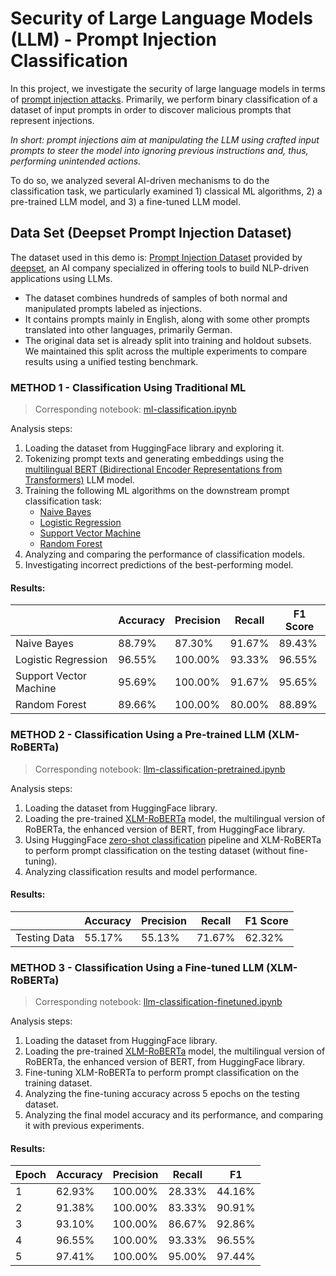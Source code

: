 # Security of Large Language Models (LLM) - Prompt Injection Classification
In this project, we investigate the security of large language models in terms of [prompt injection attacks](https://www.techopedia.com/definition/prompt-injection-attack). Primarily, we perform binary classification of a dataset of input prompts in order to discover malicious prompts that represent injections.

*In short: prompt injections aim at manipulating the LLM using crafted input prompts to steer the model into ignoring previous instructions and, thus, performing unintended actions.*

To do so, we analyzed several AI-driven mechanisms to do the classification task, we particularly examined 1) classical ML algorithms, 2) a pre-trained LLM model, and 3) a fine-tuned LLM model.


## Data Set (Deepset Prompt Injection Dataset)
The dataset used in this demo is: [Prompt Injection Dataset](https://huggingface.co/datasets/deepset/prompt-injections) provided by [deepset](https://www.deepset.ai/), an AI company specialized in offering tools to build NLP-driven applications using LLMs. <br/>
- The dataset combines hundreds of samples of both normal and manipulated prompts labeled as injections.
- It contains prompts mainly in English, along with some other prompts translated into other languages, primarily German.
- The original data set is already split into training and holdout subsets. We maintained this split across the multiple experiments to compare results using a unified testing benchmark.


### METHOD 1 - Classification Using Traditional ML
> Corresponding notebook:  [ml-classification.ipynb](https://github.com/sinanw/llm-security-prompt-injection/blob/main/notebooks/1-ml-classification.ipynb)

Analysis steps:
1. Loading the dataset from HuggingFace library and exploring it.
2. Tokenizing prompt texts and generating embeddings using the [multilingual BERT (Bidirectional Encoder Representations from Transformers)](https://huggingface.co/bert-base-multilingual-uncased) LLM model.
3. Training the following ML algorithms on the downstream prompt classification task:
    - [Naive Bayes](https://scikit-learn.org/stable/modules/generated/sklearn.naive_bayes.GaussianNB.html)
    - [Logistic Regression](https://scikit-learn.org/stable/modules/generated/sklearn.linear_model.LogisticRegression.html)
    - [Support Vector Machine](https://scikit-learn.org/stable/modules/svm.html)
    - [Random Forest](https://scikit-learn.org/stable/modules/generated/sklearn.ensemble.RandomForestClassifier.html)
4. Analyzing and comparing the performance of classification models.
5. Investigating incorrect predictions of the best-performing model.

#### Results:
|                      | Accuracy | Precision | Recall   | F1 Score |
|----------------------|----------|-----------|----------|----------|
| Naive Bayes          | 88.79%   | 87.30%    | 91.67%   | 89.43%   |
| Logistic Regression  | 96.55%   | 100.00%   | 93.33%   | 96.55%   |
| Support Vector Machine | 95.69% | 100.00%   | 91.67%   | 95.65%   |
| Random Forest        | 89.66%   | 100.00%   | 80.00%   | 88.89%   |


### METHOD 2 - Classification Using a Pre-trained LLM (XLM-RoBERTa)
> Corresponding notebook:  [llm-classification-pretrained.ipynb](https://github.com/sinanw/llm-security-prompt-injection/blob/main/notebooks/2-llm-classification-pretrained.ipynb)

Analysis steps:
1. Loading the dataset from HuggingFace library.
2. Loading the pre-trained [XLM-RoBERTa](https://huggingface.co/xlm-roberta-large) model, the multilingual version of RoBERTa, the enhanced version of BERT, from HuggingFace library.
3. Using HuggingFace [zero-shot classification](https://huggingface.co/tasks/zero-shot-classification) pipeline and XLM-RoBERTa to perform prompt classification on the testing dataset (without fine-tuning).
4. Analyzing classification results and model performance.

#### Results:
|              | Accuracy | Precision | Recall   | F1 Score |
|--------------|----------|-----------|----------|----------|
| Testing Data | 55.17%   | 55.13%    | 71.67%   | 62.32%   |


### METHOD 3 - Classification Using a Fine-tuned LLM (XLM-RoBERTa)
> Corresponding notebook:  [llm-classification-finetuned.ipynb](https://github.com/sinanw/llm-security-prompt-injection/blob/main/notebooks/3-llm-classification-finetuned.ipynb)

Analysis steps:
1. Loading the dataset from HuggingFace library.
2. Loading the pre-trained [XLM-RoBERTa](https://huggingface.co/xlm-roberta-large) model, the multilingual version of RoBERTa, the enhanced version of BERT, from HuggingFace library.
3. Fine-tuning XLM-RoBERTa to perform prompt classification on the training dataset.
4. Analyzing the fine-tuning accuracy across 5 epochs on the testing dataset.
5. Analyzing the final model accuracy and its performance, and comparing it with previous experiments.

#### Results:
| Epoch | Accuracy | Precision | Recall   | F1      |
|-------|----------|-----------|----------|---------|
| 1     | 62.93%   | 100.00%   | 28.33%   | 44.16%  |
| 2     | 91.38%   | 100.00%   | 83.33%   | 90.91%  |
| 3     | 93.10%   | 100.00%   | 86.67%   | 92.86%  |
| 4     | 96.55%   | 100.00%   | 93.33%   | 96.55%  |
| 5     | 97.41%   | 100.00%   | 95.00%   | 97.44%  |











